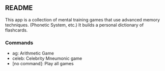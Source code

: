 ## README ##

This app is a collection of mental training games that use advanced memory techniques. (Phonetic System, etc.) It builds a personal dictionary of flashcards.

### Commands ###
* ag: Arithmetic Game
* celeb: Celebrity Mneumonic game
* [no command]: Play all games

